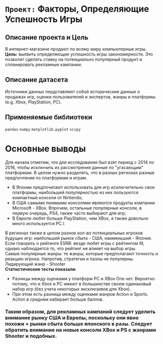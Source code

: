 # `Проект:` Факторы, Определяющие Успешность Игры

## Описание проекта и Цель
В интернет-магазине продают по всему миру компьютерные игры.  
**Цель:** выявить определяющие успешность игры закономерности. Это позволит сделать ставку на потенциально популярный продукт и спланировать рекламные кампании.

## Описание датасета
Источники данных пердставляют собой исторические данные о продажах игр, оценки пользователей и экспертов, жанры и платформы (e.g. Xbox, PlayStation, PC).

## Применяемые библиотеки
`pandas` `numpy` `matplotlib.pyplot` `scipy`
# Основные выводы
Для начала отметим, что для исследования был взят период с 2014 по 2016, чтобы исключить из рассмотрения данные по "угасающим" платформам.
В целом нужно разделять, что в разных регионах разные предпочтения по платформам и играм. 
* В Японии предпочитают использовать для игр исключительно свои платформы, наибольшей популярностью из них пользуются компактные консоли от Nintendo; 
* В США самыми люимыми консолями являются продукты компании Microsoft - XBox. Впрочем, остальные популярные консоли, в первую очередь, PS4, также часто выбирают для игр; 
* В Европе любят больше PlayStation, чем XBox, а также довольно много используется PC.\

В регионах также в целом разное кол-во потенциальных игроков будущих игр: наибольший рынок сбыта - США, наименьший - Япония.\
Если говорить о рейтинге ESRB: везде любят игры с рейтингом M, однако наблюдается то, что рейтинг не влияет на выбор игры.\
Самые популярные жанры: те жанры, которые предполагают точность и реакцию игрока. Напротив, стратегии и пазлы не популярны. Лидирующий жанр - Shooter\
**Статистические тесты показали**:
* Разницы между оценками у платформ PC и XBox One нет. Вероятно потому, что и Xbox и PC имеют в большинстве своем одинаковый набор игр (без учета некоторых эксклюзивов для Xbox). 
* При этом есть разница между оценками жанров Action и Sports. Action в среднем набирает больше баллов.

### Таким образом, для рекламных кампаний следует уделить внимание рынку США и Европы, поскольку они явно похожи + рынки сбыта больше японского в разы. Следует обратить внимание на новые консоли XBox и PS с жанрами Shooter и подобных.
